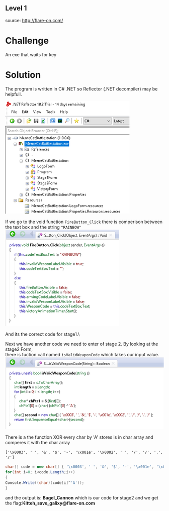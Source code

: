 ## Level 1
source: http://flare-on.com/

# Challenge

An exe that waits for key

# Solution

The program is written in C# .NET so Reflector (.NET decompiler) may be helpfull.

![](the_forms_in_Ref.png)

If we go to the void function `FireButton_Click` there is comperison between the text box and the string `"RAINBOW"`\
![](FireButton_Click.png)

And its the correct code for stage1.\

Next we have another code we need to enter of stage 2. By looking at the stage2 Form,\
there is fuction call named `isValidWeaponCode` which takes our input value.
![](isValidWeaponCode.png)

There is a the function XOR every char by 'A' stores is in char array and comperes it with the char array
```
['\x0003', ' ', '&', '$', '-', '\x001e', '\x0002', ' ', '/', '/', '.', '/']
```
``` C#
char[] code = new char[] { '\x0003', ' ', '&', '$', '-', '\x001e', '\x0002', ' ', '/', '/', '.', '/' };
for(int i=0; i<code.Length;i++)
{
Console.Write((char)(code[i]^'A'));
}
```
and the output is: __Bagel_Cannon__ which is our code for stage2 and we get the flag:__Kitteh_save_galixy@flare-on.com__
